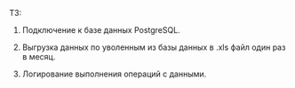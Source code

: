 ТЗ:

1. Подключение к базе данных PostgreSQL.

2. Выгрузка данных по уволенным из базы данных в .xls файл один раз в месяц.

3. Логирование выполнения операций с данными.